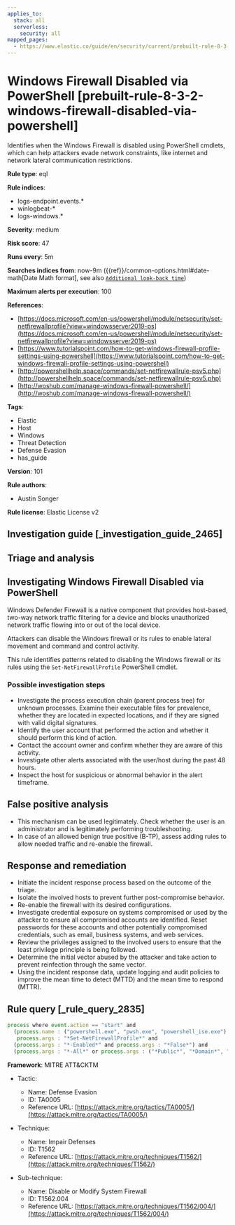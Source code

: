 ```yaml
---
applies_to:
  stack: all
  serverless:
    security: all
mapped_pages:
  - https://www.elastic.co/guide/en/security/current/prebuilt-rule-8-3-2-windows-firewall-disabled-via-powershell.html
---
```


# Windows Firewall Disabled via PowerShell [prebuilt-rule-8-3-2-windows-firewall-disabled-via-powershell]

Identifies when the Windows Firewall is disabled using PowerShell cmdlets, which can help attackers evade network constraints, like internet and network lateral communication restrictions.

**Rule type**: eql

**Rule indices**:

* logs-endpoint.events.*
* winlogbeat-*
* logs-windows.*

**Severity**: medium

**Risk score**: 47

**Runs every**: 5m

**Searches indices from**: now-9m ({{ref}}/common-options.html#date-math[Date Math format], see also [`Additional look-back time`](docs-content://solutions/security/detect-and-alert/create-detection-rule.md#rule-schedule))

**Maximum alerts per execution**: 100

**References**:

* [https://docs.microsoft.com/en-us/powershell/module/netsecurity/set-netfirewallprofile?view=windowsserver2019-ps](https://docs.microsoft.com/en-us/powershell/module/netsecurity/set-netfirewallprofile?view=windowsserver2019-ps)
* [https://www.tutorialspoint.com/how-to-get-windows-firewall-profile-settings-using-powershell](https://www.tutorialspoint.com/how-to-get-windows-firewall-profile-settings-using-powershell)
* [http://powershellhelp.space/commands/set-netfirewallrule-psv5.php](http://powershellhelp.space/commands/set-netfirewallrule-psv5.php)
* [http://woshub.com/manage-windows-firewall-powershell/](http://woshub.com/manage-windows-firewall-powershell/)

**Tags**:

* Elastic
* Host
* Windows
* Threat Detection
* Defense Evasion
* has_guide

**Version**: 101

**Rule authors**:

* Austin Songer

**Rule license**: Elastic License v2

## Investigation guide [_investigation_guide_2465]

## Triage and analysis

## Investigating Windows Firewall Disabled via PowerShell

Windows Defender Firewall is a native component that provides host-based, two-way network traffic filtering for a
device and blocks unauthorized network traffic flowing into or out of the local device.

Attackers can disable the Windows firewall or its rules to enable lateral movement and command and control activity.

This rule identifies patterns related to disabling the Windows firewall or its rules using the `Set-NetFirewallProfile`
PowerShell cmdlet.

### Possible investigation steps

- Investigate the process execution chain (parent process tree) for unknown processes. Examine their executable files
for prevalence, whether they are located in expected locations, and if they are signed with valid digital signatures.
- Identify the user account that performed the action and whether it should perform this kind of action.
- Contact the account owner and confirm whether they are aware of this activity.
- Investigate other alerts associated with the user/host during the past 48 hours.
- Inspect the host for suspicious or abnormal behavior in the alert timeframe.

## False positive analysis

- This mechanism can be used legitimately. Check whether the user is an administrator and is legitimately performing
troubleshooting.
- In case of an allowed benign true positive (B-TP), assess adding rules to allow needed traffic and re-enable the firewall.

## Response and remediation

- Initiate the incident response process based on the outcome of the triage.
- Isolate the involved hosts to prevent further post-compromise behavior.
- Re-enable the firewall with its desired configurations.
- Investigate credential exposure on systems compromised or used by the attacker to ensure all compromised accounts are
identified. Reset passwords for these accounts and other potentially compromised credentials, such as email, business
systems, and web services.
- Review the privileges assigned to the involved users to ensure that the least privilege principle is being followed.
- Determine the initial vector abused by the attacker and take action to prevent reinfection through the same vector.
- Using the incident response data, update logging and audit policies to improve the mean time to detect (MTTD) and the
mean time to respond (MTTR).

## Rule query [_rule_query_2835]

```js
process where event.action == "start" and
  (process.name : ("powershell.exe", "pwsh.exe", "powershell_ise.exe") or process.pe.original_file_name == "PowerShell.EXE") and
   process.args : "*Set-NetFirewallProfile*" and
  (process.args : "*-Enabled*" and process.args : "*False*") and
  (process.args : "*-All*" or process.args : ("*Public*", "*Domain*", "*Private*"))
```

**Framework**: MITRE ATT&CKTM

* Tactic:

    * Name: Defense Evasion
    * ID: TA0005
    * Reference URL: [https://attack.mitre.org/tactics/TA0005/](https://attack.mitre.org/tactics/TA0005/)

* Technique:

    * Name: Impair Defenses
    * ID: T1562
    * Reference URL: [https://attack.mitre.org/techniques/T1562/](https://attack.mitre.org/techniques/T1562/)

* Sub-technique:

    * Name: Disable or Modify System Firewall
    * ID: T1562.004
    * Reference URL: [https://attack.mitre.org/techniques/T1562/004/](https://attack.mitre.org/techniques/T1562/004/)



